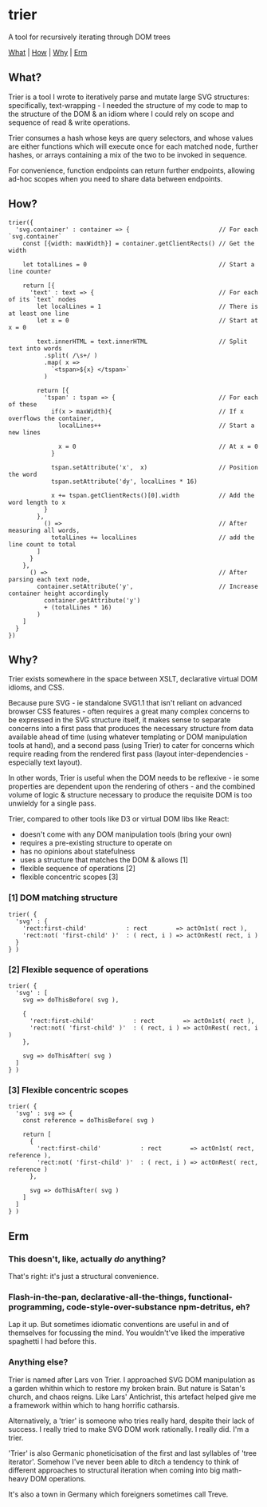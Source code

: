 # trier

A tool for recursively iterating through DOM trees

[What](#what) | [How](#how) | [Why](#why) | [Erm](#erm)

## What?

Trier is a tool I wrote to iteratively parse and mutate large SVG structures: specifically, text-wrapping - I needed the structure of my code to map to the structure of the DOM & an idiom where I could rely on scope and sequence of read & write operations.

Trier consumes a hash whose keys are query selectors, and whose values are either functions which will execute once for each matched node, further hashes, or arrays containing a mix of the two to be invoked in sequence.

For convenience, function endpoints can return further endpoints, allowing ad-hoc scopes when you need to share data between endpoints.

## How?

```es6
trier({
  'svg.container' : container => {                         // For each `svg.container`
    const [{width: maxWidth}] = container.getClientRects() // Get the width

    let totalLines = 0                                     // Start a line counter

    return [{
      'text' : text => {                                   // For each of its `text` nodes
        let localLines = 1                                 // There is at least one line
        let x = 0                                          // Start at x = 0

        text.innerHTML = text.innerHTML                    // Split text into words
          .split( /\s+/ )
          .map( x =>
            `<tspan>${x} </tspan>`
          )

        return [{
          'tspan' : tspan => {                             // For each of these
            if(x > maxWidth){                              // If x overflows the container,
              localLines++                                 // Start a new lines

              x = 0                                        // At x = 0
            }

            tspan.setAttribute('x',  x)                    // Position the word
            tspan.setAttribute('dy', localLines * 16)

            x += tspan.getClientRects()[0].width           // Add the word length to x
          }
        },
          () =>                                            // After measuring all words,
            totalLines += localLines                       // add the line count to total
        ]
      }
    },
      () =>                                                // After parsing each text node,
        container.setAttribute('y',                        // Increase container height accordingly
          container.getAttribute('y')
          + (totalLines * 16)
        )
    ]
  }
})
```

## Why?

Trier exists somewhere in the space between XSLT, declarative virtual DOM idioms, and CSS.

Because pure SVG - ie standalone SVG1.1 that isn't reliant on advanced browser CSS features - often requires a great many complex concerns to be expressed in the SVG structure itself, it makes sense to separate concerns into a first pass that produces the necessary structure from data available ahead of time (using whatever templating or DOM manipulation tools at hand), and a second pass (using Trier) to cater for concerns which require reading from the rendered first pass (layout inter-dependencies - especially text layout).

In other words, Trier is useful when the DOM needs to be reflexive - ie some properties are dependent upon the rendering of others - and the combined volume of logic & structure necessary to produce the requisite DOM is too unwieldy for a single pass.

Trier, compared to other tools like D3 or virtual DOM libs like React:
* doesn't come with any DOM manipulation tools (bring your own)
* requires a pre-existing structure to operate on
* has no opinions about statefulness
* uses a structure that matches the DOM & allows [1]
* flexible sequence of operations [2]
* flexible concentric scopes [3]

### [1] DOM matching structure

```es6
trier( {
  'svg' : {
    'rect:first-child'           : rect        => actOn1st( rect ),
    'rect:not( 'first-child' )'  : ( rect, i ) => actOnRest( rect, i )
  }
} )
```

### [2] Flexible sequence of operations

```es6
trier( {
  'svg' : [
    svg => doThisBefore( svg ),

    {
      'rect:first-child'           : rect        => actOn1st( rect ),
      'rect:not( 'first-child' )'  : ( rect, i ) => actOnRest( rect, i )
    },

    svg => doThisAfter( svg )
  ]
} )
```

### [3] Flexible concentric scopes

```es6
trier( {
  'svg' : svg => {
    const reference = doThisBefore( svg )

    return [
      {
        'rect:first-child'           : rect        => actOn1st( rect, reference ),
        'rect:not( 'first-child' )'  : ( rect, i ) => actOnRest( rect, reference )
      },

      svg => doThisAfter( svg )
    ]
  ]
} )
```

## Erm

### This doesn't, like, actually *do* anything?

That's right: it's just a structural convenience.

### Flash-in-the-pan, declarative-all-the-things, functional-programming, code-style-over-substance npm-detritus, eh?

Lap it up. But sometimes idiomatic conventions are useful in and of themselves for focussing the mind. You wouldn't've liked the imperative spaghetti I had before this.

### Anything else?

Trier is named after Lars von Trier. I approached SVG DOM manipulation as a garden whithin which to restore my broken brain. But nature is Satan's church, and chaos reigns. Like Lars' Antichrist, this artefact helped give me a framework within which to hang horrific catharsis.

Alternatively, a 'trier' is someone who tries really hard, despite their lack of success. I really tried to make SVG DOM work rationally. I really did. I'm a trier.

'Trier' is also Germanic phoneticisation of the first and last syllables of 'tree iterator'. Somehow I've never been able to ditch a tendency to think of different approaches to structural iteration when coming into big math-heavy DOM operations.

It's also a town in Germany which foreigners sometimes call Treve.
